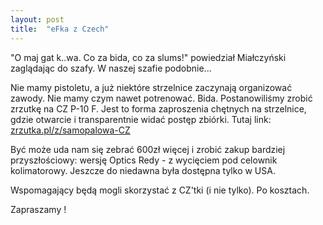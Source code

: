 ```yaml
---
layout: post
title:  "eFka z Czech"
---
```


"O maj gat k..wa. Co za bida, co za slums!" powiedział Miałczyński zaglądając do szafy. W naszej szafie podobnie...

Nie mamy pistoletu, a już niektóre strzelnice zaczynają organizować zawody. Nie mamy czym nawet potrenować. Bida. 
Postanowiliśmy zrobić zrzutkę na CZ P-10 F. Jest to forma zaproszenia chętnych na strzelnice, gdzie otwarcie i transparentnie widać postęp zbiórki.
Tutaj link: [zrzutka.pl/z/samopalowa-CZ](zrzutka.pl/z/samopalowa-CZ)

Być może uda nam się zebrać 600zł więcej i zrobić zakup bardziej przyszłościowy: wersję Optics Redy - z wycięciem pod celownik kolimatorowy. Jeszcze do niedawna była dostępna tylko w USA.

Wspomagający będą mogli skorzystać z CZ'tki (i nie tylko). Po kosztach.

Zapraszamy !
